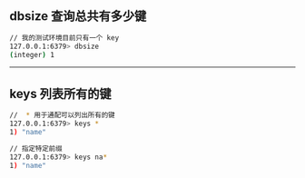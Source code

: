 ## dbsize 查询总共有多少键

``` bash
// 我的测试环境目前只有一个 key
127.0.0.1:6379> dbsize
(integer) 1
```

---

## keys 列表所有的键

```bash
//  * 用于通配可以列出所有的键
127.0.0.1:6379> keys *
1) "name"

// 指定特定前缀
127.0.0.1:6379> keys na*
1) "name"
```